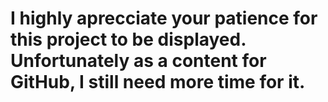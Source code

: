 # I highly aprecciate your patience for  this project to be displayed. Unfortunately as a content for GitHub, I still need more time for it. 

